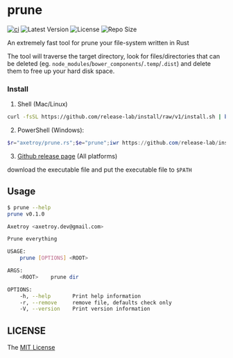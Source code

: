 # prune

[![ci](https://github.com/axetroy/prune.rs/actions/workflows/ci.yml/badge.svg)](https://github.com/axetroy/prune.rs/actions/workflows/ci.yml)
![Latest Version](https://img.shields.io/github/v/release/axetroy/prune.rs.svg)
![License](https://img.shields.io/github/license/axetroy/prune.rs.svg)
![Repo Size](https://img.shields.io/github/repo-size/axetroy/prune.rs.svg)

An extremely fast tool for prune your file-system written in Rust

The tool will traverse the target directory, look for files/directories that can be deleted (eg. `node_modules`/`bower_components`/`.temp`/`.dist`) and delete them to free up your hard disk space.

### Install

1. Shell (Mac/Linux)

```bash
curl -fsSL https://github.com/release-lab/install/raw/v1/install.sh | bash -s -- -r=axetroy/prune.rs -e=prune
```

2. PowerShell (Windows):

```powershell
$r="axetroy/prune.rs";$e="prune";iwr https://github.com/release-lab/install/raw/v1/install.ps1 -useb | iex
```

3. [Github release page](https://github.com/axetroy/prune.rs/releases) (All platforms)

download the executable file and put the executable file to `$PATH`

## Usage

```sh
$ prune --help
prune v0.1.0

Axetroy <axetroy.dev@gmail.com>

Prune everything

USAGE:
    prune [OPTIONS] <ROOT>

ARGS:
    <ROOT>    prune dir

OPTIONS:
    -h, --help       Print help information
    -r, --remove     remove file, defaults check only
    -V, --version    Print version information
```

## LICENSE

The [MIT License](LICENSE)
